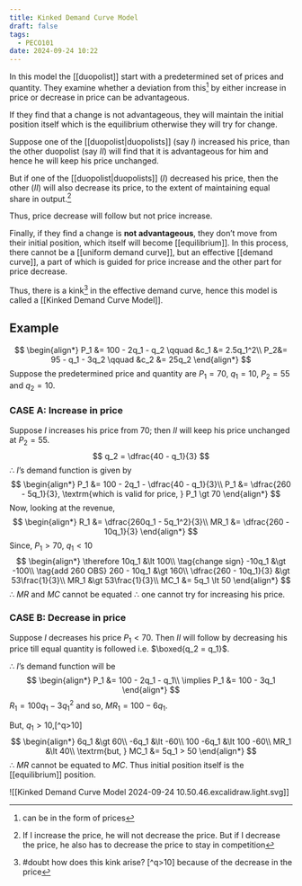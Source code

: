 ```yaml
---
title: Kinked Demand Curve Model
draft: false
tags:
  - PECO101
date: 2024-09-24 10:22
---
```

In this model the [[duopolist]] start with a predetermined set of prices and quantity. They examine whether a deviation from this[^1] by either increase in price or decrease in price can be advantageous.

If they find that a change is not advantageous, they will maintain the initial position itself which is the equilibrium otherwise they will try for change.

Suppose one of the [[duopolist|duopolists]] (say $I$) increased his price, than the other duopolist (say $II$) will find that it is advantageous for him and hence he will keep his price unchanged.

But if one of the [[duopolist|duopolists]] ($I$) decreased his price, then the other ($II$) will also decrease its price, to the extent of maintaining equal share in output.[^2]

Thus, price decrease will follow but not price increase.

Finally, if they find a change is **not advantageous**, they don’t move from their initial position, which itself will become [[equilibrium]]. In this process, there cannot be a [[uniform demand curve]], but an effective [[demand curve]], a part of which is guided for price increase and the other part for price decrease.

Thus, there is a kink[^kink] in the effective demand curve, hence this model is called a [[Kinked Demand Curve Model]].

## Example

$$
\begin{align*}
P_1 &= 100 - 2q_1 - q_2 \qquad &c_1 &= 2.5q_1^2\\
P_2&= 95 - q_1 - 3q_2 \qquad &c_2 &= 25q_2
\end{align*}
$$
Suppose the predetermined price and quantity are $P_1 = 70$, $q_1 = 10$, $P_2=55$ and $q_2 = 10$.

### **CASE A**: Increase in price

Suppose $I$ increases his price from $70$; then $II$ will keep his price unchanged at $P_2 = 55$.
$$
q_2 = \dfrac{40 - q_1}{3}
$$
$\therefore$ $I$’s demand function is given by
$$
\begin{align*}
P_1 &= 100 - 2q_1 - \dfrac{40 - q_1}{3}\\
P_1 &= \dfrac{260 - 5q_1}{3}, \textrm{which is valid for price, } P_1 \gt 70
\end{align*}
$$
Now, looking at the revenue,
$$
\begin{align*}
R_1 &= \dfrac{260q_1 - 5q_1^2}{3}\\
MR_1 &= \dfrac{260 - 10q_1}{3}
\end{align*}
$$
Since, $P_1 \gt 70$, $q_1 \lt 10$
$$
\begin{align*}
\therefore 10q_1 &\lt 100\\
\tag{change sign}
-10q_1 &\gt -100\\
\tag{add 260 OBS}
260 - 10q_1 &\gt 160\\
\dfrac{260 - 10q_1}{3} &\gt 53\frac{1}{3}\\
MR_1 &\gt 53\frac{1}{3}\\
MC_1  &= 5q_1 \lt 50
\end{align*}
$$
$\therefore$ $MR$ and $MC$ cannot be equated $\therefore$ one cannot try for increasing his price.

### **CASE B**: Decrease in price

Suppose $I$ decreases his price $P_1 \lt 70$. Then $II$ will follow by decreasing his price till equal quantity is followed i.e. $\boxed{q_2 = q_1}$.

$\therefore$ $I$’s demand function will be
$$
\begin{align*}
P_1 &= 100 - 2q_1 - q_1\\
\implies P_1 &= 100 - 3q_1
\end{align*}
$$
$R_1 = 100q_1 - 3q_1^2$ and so, $MR_1 = 100 - 6q_1$.

But, $q_1 \gt 10$,[^q>10]
$$
\begin{align*}
6q_1 &\gt 60\\
-6q_1 &\lt -60\\
100 -6q_1 &\lt 100 -60\\
MR_1 &\lt 40\\
\textrm{but, } MC_1 &= 5q_1 > 50
\end{align*}
$$
$\therefore$ $MR$ cannot be equated to $MC$. Thus initial position itself is the [[equilibrium]] position.

![[Kinked Demand Curve Model 2024-09-24 10.50.46.excalidraw.light.svg]]


[^1]: can be in the form of prices
[^2]: If I increase the price, he will not decrease the price. But if I decrease the price, he also has to decrease the price to stay in competition
[^kink]: #doubt how does this kink arise?
[^q>10] because of the decrease in the price


